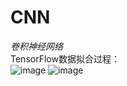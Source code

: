 # CNN
*卷积神经网络*  
TensorFlow数据拟合过程：  
![image](https://github.com/huangzy97/lib/blob/master/pict.png)
![image](https://github.com/huangzy97/lib/blob/master/picture.gif)

